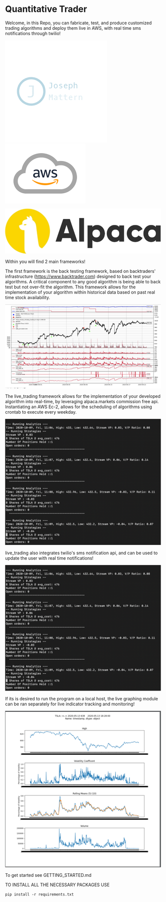 # Quantitative Trader

Welcome, in this Repo, you can fabricate, test, and produce customized trading algorithms and deploy them live in AWS, with real time sms notifications through twilio!


![](readme%20photos/330.png)  ![](readme%20photos/aws.png) 

 
 ![](readme%20photos/Alpaca_Logo_yellow.jpg)

Within you will find 2 main frameworks!

The first framework is the back testing framework, based on backtraders' infrastructure (https://www.backtrader.com) designed to back test your algorithms.
A critical component to any good algorithm is being able to back test but not over-fit the algorithm. This framework allows for the implementation of your algorithm within historical data based on past 
real time stock availability. 


![](readme%20photos/back_testing_module.png)


The live_trading framework allows for the implementation of your developed algorithm into real-time, by leveraging alpaca.markets commission free api.
Instantiating an AWS Ec-2, allows for the scheduling of algorithms using crontab to execute every weekday.


![](readme%20photos/logging.png)

live_trading also integrates twilio's sms notification api, and can be used to update the user with real time notifications!


![](readme%20photos/logging.png)


If its is desired to run the program on a local host, the live graphing module can be ran separately for live indicator tracking and monitoring!


![](readme%20photos/live_graphing_module.png)


To get started see GETTING_STARTED.md

TO INSTALL ALL THE NECESSARY PACKAGES USE  

    pip install -r requirements.txt 




